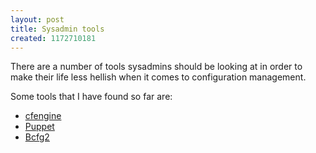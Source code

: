 ```yaml
--- 
layout: post
title: Sysadmin tools
created: 1172710181
---
```

There are a number of tools sysadmins should be looking at in order to make their life less hellish when it comes to configuration management.

Some tools that I have found so far are:

<ul>
<li><a href="http://www.cfengine.org/">cfengine</a></li>
<li><a href="http://reductivelabs.com/projects/puppet/">Puppet</a></li>
<li><a href="http://trac.mcs.anl.gov/projects/bcfg2">Bcfg2</a></li>
</ul>
